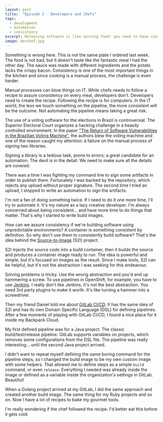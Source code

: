 ```yaml
---
layout: post
title:  "Episode 2 - Developers and Chefs"
tags:
  - development
  - automation
  - consistency
excerpt: Releasing software is like serving food: you need to have consistency. In this episode, I had a moment to think about it while having dinner at the hotel.
image: devchef.jpg
---
```


Something is wrong here. This is not the same plate I ordered last week. The food is not bad, but it doesn't taste like the fantastic meal I had the other day. The sauce was made with different ingredients and the potato lacks the crispy bacon. Consistency is one of the most important things in the kitchen and since cooking is a manual process, the challenge is even harder.

Manual processes can blow things on IT. While chefs needs to follow a recipe to assure consistency on every meal, developers don't. Developers need to create the recipe. Following the recipe is for computers. In the IT world, the less we touch something on the pipeline, the more consistent will be the outcome. Not automating the pipeline means taking a great risk.

The use of a voting software for the elections in Brazil is controversial. The Superior Electoral Court organizes a hacking challenge in a heavily controlled environment. In the paper ["The Return of Software Vulnerabilities in the Brazilian Voting Machine"](https://www.researchgate.net/publication/323470546_The_Return_of_Software_Vulnerabilities_in_the_Brazilian_Voting_Machine), the authors blew the voting machine and one of the reason caught my attention: a failure on the manual process of signing two libraries.

Signing a library is a tedious task, prone to errors; a great candidate for an automation. The devil is in the detail. We need to make sure all the details are covered.

There was a time I was fighting my command line to sign some artifacts in order to publish them. Fortunately I was backed by the repository, which rejects any upload without proper signature. The second time I tried an upload, I stopped to write an automation to sign the artifacts.

I'm not a fan of doing something twice. If I need to do it one more time, I'll try to automate it. It's my nature as a lazy creative developer. I'm always concerned about being consistent... and have more time to do things that matter. That's why I started to write build images.

How can we assure consistency if we're building software using unpredictable environments? A container is something consistent by definition. So why don't use them to consistently build software? That's the idea behind the [Source-to-Image](https://github.com/openshift/source-to-image) (S2I) project.

S2I injects the source code into a build container, then it builds the source and produces a container image ready to run. The idea is powerful and simple, but it's focused on images as the result. Since I make tools, S2I can be helpful, but it's not the abstraction I was seeking for this endeavour.

Solving problems is tricky. Use the wrong abstraction and you'd end up hammering a screw. To use pipelines in OpenShift, for example, you have to use [Jenkins](https://jenkins.io). I really don't like Jenkins, it's not the best abstraction. You need 3rd party plugins to make it worth. It's like turning a hammer into a screwdriver.

Then my friend Daniel told me about [GitLab CI/CD](https://about.gitlab.com/features/gitlab-ci-cd/). It has the same idea of S2I and has its own Domain Specific Language (DSL) for defining pipelines. After a few moments of playing with GitLab CI/CD, I found a nice place for it inside my Backpack Cloud.

My first defined pipeline was for a Java project. The classic build/test/release pipeline. GitLab supports variables on projects, which removes some configurations from the DSL file. The pipeline was really interesting... until the second Java project arrived.

I didn't want to repeat myself defining the same boring command for the pipeline steps, so I changed the build image to be my own custom image with some helpers. That allowed me to define steps as a simple `build` command, or even `release`. Everything I needed was already inside the image or defined as a variable inside the organization's settings in GitLab. Beautiful!

When a Golang project arrived at my GitLab, I did the same approach and created another build image. The same thing for my Ruby projects and so on. Now I have a lot of recipes to bake my gourmet tools.

I'm really wondering if the chef followed the recipe. I'd better eat this before it gets cold.